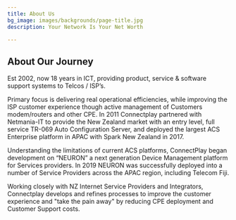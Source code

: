 ```yaml
---
title: About Us
bg_image: images/backgrounds/page-title.jpg
description: Your Network Is Your Net Worth

---
```

## About Our Journey

Est 2002, now 18 years in ICT, providing product, service & software support systems to Telcos / ISP’s.

Primary focus is delivering real operational efficiencies, while improving the ISP customer experience though active management of Customers modem/routers and other CPE.​ In 2011 Connectplay partnered with Netmania-IT to provide the New Zealand market with an entry level, full service TR-069 Auto Configuration Server, and deployed the largest ACS Enterprise platform in APAC with Spark New Zealand in 2017.

Understanding the limitations of current ACS platforms, ConnectPlay began development on “NEURON” a next generation Device Management platform for Services providers. In 2019 NEURON was successfully deployed into a number of Service Providers across the APAC region, including Telecom Fiji.

Working closely with NZ Internet Service Providers and Integrators, Connectplay develops and refines processes to improve the customer experience and "take the pain away" by reducing CPE deployment and Customer Support costs.